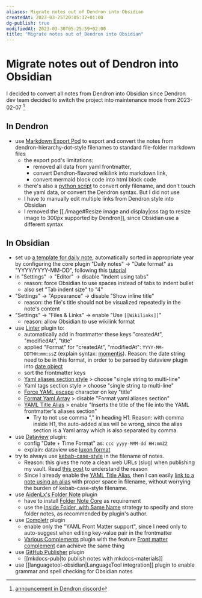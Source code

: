 ```yaml
---
aliases: Migrate notes out of Dendron into Obsidian
createdAt: 2023-03-25T20:05:32+01:00
dg-publish: true
modifiedAt: 2023-03-30T05:25:59+02:00
title: "Migrate notes out of Dendron into Obsidian"
---
```

# Migrate notes out of Dendron into Obsidian

I decided to convert all notes from Dendron into Obsidian since Dendron dev team decided to switch the project into maintenance mode from 2023-02-07 [^1]

[^1]: [announcement in Dendron discord](https://discord.com/channels/717965437182410783/737323300967022732/1072563304289030164)

## In Dendron

- use [Markdown Export Pod](https://wiki.dendron.so/notes/Un0n1ql7LfvMtmA9JEi4n/) to export and convert the notes from dendron-hierarchy-dot-style filenames to standard file-folder markdown files
    - the export pod's limitations:
        - removed all data from yaml frontmatter, 
        - convert Dendron-flavored wikilink into markdown link, 
        - convert mermaid block code into html block code
    - there's also a [python script](https://forum.obsidian.md/t/any-plugin-to-import-dendron-vault-into-obsidian/47060/2) to convert only filename, and don't touch the yaml data, or convert the Dendron syntax. But I did not use
    - I have to manually edit multiple links from Dendron style into Obsidian
    - I removed the [[./image#Resize image and display|css tag to resize image to 300px supported by Dendron]], since Obsidian use a different syntax

## In Obsidian

- set up [a template for daily note](daily-note-tp.md), automatically sorted in appropriate year by configuring the core plugin "Daily notes" -> "Date format" as "YYYY/YYYY-MM-DD", following this [tutorial](https://www.reddit.com/r/ObsidianMD/comments/10ultm1/i_learned_that_you_can_automate_your_daily_notes/)
- in "Settings" -> "Editor" -> disable "Indent using tabs"
    - reason: force Obsidian to use spaces instead of tabs to indent bullet
    - also set "Tab indent size" to "4"
- "Settings" -> "Appearance" -> disable "Show inline title"
    - reason: the file's title should not be visualized repeatedly in the note's content
- "Settings" -> "Files & Links" -> enable "Use `[[Wikilinks]]`"
    - reason: allow Obsidian to use wikilink format
- use [Linter](https://github.com/platers/obsidian-linter) plugin to:
    - automatically add in frontmatter these keys "createdAt", "modifiedAt", "title"
    - applied "Format" for "createdAt", "modifiedAt": `YYYY-MM-DDTHH:mm:ssZ` (explain syntax: [momentjs](https://momentjscom.readthedocs.io/en/latest/moment/04-displaying/01-format/)). Reason: the date string need to be in this format, in order to be parsed by dataview plugin into [date object](https://blacksmithgu.github.io/obsidian-dataview/annotation/types-of-metadata/#date)
    - sort the frontmatter keys
    - [Yaml aliases section style](https://github.com/platers/obsidian-linter/blob/master/docs/rules.md#yaml-aliases-section-style) > choose "single string to multi-line"
    - Yaml tags section style > choose "single string to multi-line"
    - [Force YAML escape](https://github.com/platers/obsidian-linter/blob/master/docs/rules.md#force-yaml-escape) character on key "title"
    - [Format Yaml Array](https://github.com/platers/obsidian-linter/blob/master/docs/rules.md#format-yaml-array) > disable "Format yaml aliases section"
    - [YAML Title Alias](https://github.com/platers/obsidian-linter/blob/master/docs/rules.md#yaml-title-alias) > enable "Inserts the title of the file into the YAML frontmatter's aliases section"
        - Try to not use comma "," in heading H1. Reason: with comma inside H1, the auto-added alias will be wrong, since the alias section is a Yaml array which is also separated by comma.
- use [Dataview](https://blacksmithgu.github.io/obsidian-dataview/) plugin:
    - config "Date + Time Format" as: `ccc yyyy-MMM-dd HH:mmZZ`
    - explain: dataview use [luxon format](https://github.com/moment/luxon/blob/master/docs/formatting.md)
- try to always use [kebab-case-style](https://www.freecodecamp.org/news/snake-case-vs-camel-case-vs-pascal-case-vs-kebab-case-whats-the-difference/) in the filename of notes.
    - Reason: this gives the note a clean web URLs (slug) when publishing my vault. Read [this post](https://forum.obsidian.md/t/publish-support-for-lowercase-and-kebab-case-slugs-in-urls/32463) to understand the reason
    - Since I already enable the [YAML Title Alias](https://github.com/platers/obsidian-linter/blob/master/docs/rules.md#yaml-title-alias), then I can easily [link to a note using an alias](https://help.obsidian.md/Linking+notes+and+files/Aliases) with proper space in filename, without worrying the burden of kebab-case-style filename.
- use [AidenLx's Folder Note](https://github.com/aidenlx/alx-folder-note) plugin
    - have to install [Folder Note Core](https://github.com/aidenlx/folder-note-core) as requirement
    - use the [Inside Folder, with Same Name](https://github.com/aidenlx/alx-folder-note/wiki/folder-note-pref) strategy to specify and store folder notes, as recommended by plugin's author.
- use [Completr](https://github.com/tth05/obsidian-completr) plugin
    - enable only the "YAML Front Matter support", since I need only to auto-suggest when editing key-value pair in the frontmatter
    - [Various Complements](https://github.com/tadashi-aikawa/obsidian-various-complements-plugin) plugin with the feature [Front matter complement](https://tadashi-aikawa.github.io/docs-obsidian-various-complements-plugin/1.%20Features/Front%20matter%20complement/) can achieve the same thing
- use [GitHub Publisher](https://github.com/ObsidianPublisher/obsidian-github-publisher) plugin
    -  [[mkdocs-pub|to publish notes with mkdocs-materials]]
- use [[languagetool-obsidian|LanguageTool integration]] plugin to enable grammar and spell checking for Obsidian notes